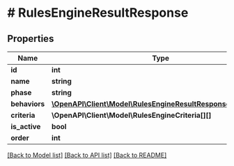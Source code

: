 # # RulesEngineResultResponse

## Properties

Name | Type | Description | Notes
------------ | ------------- | ------------- | -------------
**id** | **int** |  |
**name** | **string** |  |
**phase** | **string** |  |
**behaviors** | [**\OpenAPI\Client\Model\RulesEngineResultResponseBehaviors[]**](RulesEngineResultResponseBehaviors.md) |  | [optional]
**criteria** | **\OpenAPI\Client\Model\RulesEngineCriteria[][]** |  |
**is_active** | **bool** |  |
**order** | **int** |  |

[[Back to Model list]](../../README.md#models) [[Back to API list]](../../README.md#endpoints) [[Back to README]](../../README.md)
